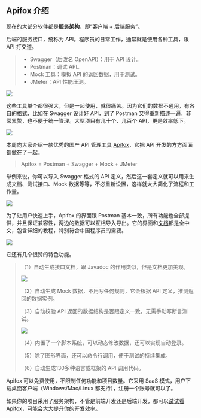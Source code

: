 ## Apifox 介绍

现在的大部分软件都是**服务架构**，即“客户端 + 后端服务”。

后端的服务接口，统称为 API。程序员的日常工作，通常就是使用各种工具，跟 API 打交道。

> - Swagger（后改名 OpenAPI）：用于 API 设计。
> - Postman：调试 API。
> - Mock 工具：模拟 API 的返回数据，用于测试。
> - JMeter：API 性能压测。

![](https://cdn.beekka.com/blogimg/asset/202111/bg2021110902.jpg)

这些工具单个都很强大，但是一起使用，就很痛苦。因为它们的数据不通用，有各自的格式，比如在 Swagger 设计好 API，到了 Postman 又得重新描述一遍，非常累赘，也不便于统一管理。大型项目有几十个、几百个 API，更是效率低下。

![](https://cdn.beekka.com/blogimg/asset/202111/bg2021110903.jpg)

本周向大家介绍一款优秀的国产 API 管理工具 [Apifox](https://www.apifox.cn/)，它把 API 开发的方方面面都做在了一起。

> Apifox = Postman + Swagger + Mock + JMeter

举例来说，你可以导入 Swagger 格式的 API 定义，然后这一套定义就可以用来生成文档、测试接口、Mock 数据等等，不必重新设置，这样就大大简化了流程和工作量。

![](https://cdn.beekka.com/blogimg/asset/202111/bg2021110905.webp)

为了让用户快速上手，Apifox 的界面跟 Postman 基本一致，所有功能也全部提供，并且保证兼容性，两边的数据可以互相导入导出。它的界面和[文档](https://www.apifox.cn/help/)都是全中文，包含详细的教程，特别符合中国程序员的需要。

![](https://cdn.beekka.com/blogimg/asset/202111/bg2021110904.webp)

它还有几个很赞的特色功能。

> （1）自动生成接口文档，跟 Javadoc 的作用类似，但是文档更加美观。
> 
> ![](https://cdn.beekka.com/blogimg/asset/202111/bg2021110907.webp)
> 
> （2）自动生成 Mock 数据，不用写任何规则，它会根据 API 定义，推测返回的数据实例。
> 
> （3）自动校验 API 返回的数据结构是否跟定义一致，无需手动写断言测试。
> 
> ![](https://img-blog.csdnimg.cn/20201214153824151.png?x-oss-process=image/watermark,type_ZmFuZ3poZW5naGVpdGk,shadow_10,text_aHR0cHM6Ly9ibG9nLmNzZG4ubmV0L3dlaXhpbl81MDgyOTY1Mw==,size_16,color_FFFFFF,t_70)
> 
> （4）内置了一个脚本系统，可以动态修改数据，还可以实现自动登录。
> 
> （5）除了图形界面，还可以命令行调用，便于测试的持续集成。
> 
> （6）自动生成130多种语言或框架的 API 调用代码。

Apifox 可以免费使用，不限制任何功能和项目数量。它采用 SaaS 模式，用户下载桌面客户端（Windows/Mac/Linux 都支持），注册一个账号就可以了。

如果你的项目采用了服务架构，不管是前端开发还是后端开发，都可以[试试看](https://www.apifox.cn/help/app/getting-started/) Apifox，可能会大大提升你的开发效率。